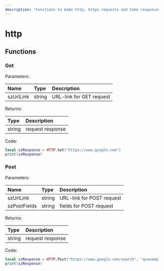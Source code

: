 ```yaml
---
description: 'Functions to make http, https requests and take responses from them'
---
```


# http

## Functions

### Get

Parameters:

| Name | Type | Description |
| :--- | :--- | :--- |
| szUrlLink | string | URL-link for GET request |

Returns:

| Type | Description |
| :--- | :--- |
| string | request response |

Code:

```lua
local szResponse = HTTP.Get("https://www.google.com")
print(szResponse)
```

### Post

Parameters:

| Name | Type | Description |
| :--- | :--- | :--- |
| szUrlLink | string | URL-link for POST request |
| szPostFields | string | fields for POST request |

Returns:

| Type | Description |
| :--- | :--- |
| string | request response |

Code:

```lua
local szResponse = HTTP.Post("https://www.google.com/search", "q=example")
print(szResponse)
```

